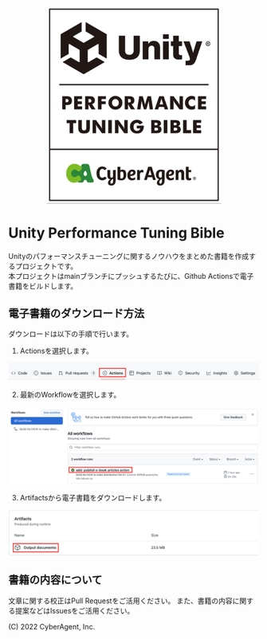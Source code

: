<p align="center">
  <img width=350 src="Documentation/bible_logo.png" alt="UnityPerformanceTuningBible">
</p>

# Unity Performance Tuning Bible
Unityのパフォーマンスチューニングに関するノウハウをまとめた書籍を作成するプロジェクトです。  
本プロジェクトはmainブランチにプッシュするたびに、Github Actionsで電子書籍をビルドします。

## 電子書籍のダウンロード方法
ダウンロードは以下の手順で行います。
1. Actionsを選択します。

<p align="center">
  <img width=800 src="Documentation/download_01.png" alt="Download Step 01">
</p>

2. 最新のWorkflowを選択します。

<p align="center">
  <img width=800 src="Documentation/download_02.png" alt="Download Step 02">
</p>

3. Artifactsから電子書籍をダウンロードします。

<p align="center">
  <img width=800 src="Documentation/download_03.png" alt="Download Step 03">
</p>


## 書籍の内容について
文章に関する校正はPull Requestをご活用ください。
また、書籍の内容に関する提案などはIssuesをご活用ください。


(C) 2022 CyberAgent, Inc.
